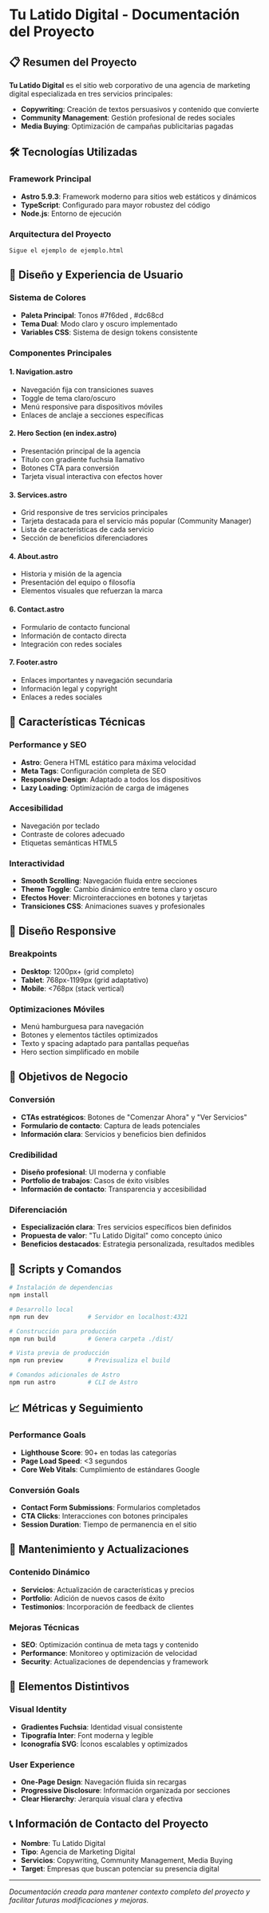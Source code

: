 # Tu Latido Digital - Documentación del Proyecto

## 📋 Resumen del Proyecto

**Tu Latido Digital** es el sitio web corporativo de una agencia de marketing digital especializada en tres servicios principales:
- **Copywriting**: Creación de textos persuasivos y contenido que convierte
- **Community Management**: Gestión profesional de redes sociales
- **Media Buying**: Optimización de campañas publicitarias pagadas

## 🛠 Tecnologías Utilizadas

### Framework Principal
- **Astro 5.9.3**: Framework moderno para sitios web estáticos y dinámicos
- **TypeScript**: Configurado para mayor robustez del código
- **Node.js**: Entorno de ejecución

### Arquitectura del Proyecto
```
Sigue el ejemplo de ejemplo.html
```

## 🎨 Diseño y Experiencia de Usuario

### Sistema de Colores
- **Paleta Principal**: Tonos  #7f6ded , #dc68cd
- **Tema Dual**: Modo claro y oscuro implementado
- **Variables CSS**: Sistema de design tokens consistente

### Componentes Principales

#### 1. **Navigation.astro**
- Navegación fija con transiciones suaves
- Toggle de tema claro/oscuro
- Menú responsive para dispositivos móviles
- Enlaces de anclaje a secciones específicas

#### 2. **Hero Section** (en index.astro)
- Presentación principal de la agencia
- Título con gradiente fuchsia llamativo
- Botones CTA para conversión
- Tarjeta visual interactiva con efectos hover

#### 3. **Services.astro**
- Grid responsive de tres servicios principales
- Tarjeta destacada para el servicio más popular (Community Manager)
- Lista de características de cada servicio
- Sección de beneficios diferenciadores

#### 4. **About.astro**
- Historia y misión de la agencia
- Presentación del equipo o filosofía
- Elementos visuales que refuerzan la marca


#### 6. **Contact.astro**
- Formulario de contacto funcional
- Información de contacto directa
- Integración con redes sociales

#### 7. **Footer.astro**
- Enlaces importantes y navegación secundaria
- Información legal y copyright
- Enlaces a redes sociales

## 🚀 Características Técnicas

### Performance y SEO
- **Astro**: Genera HTML estático para máxima velocidad
- **Meta Tags**: Configuración completa de SEO
- **Responsive Design**: Adaptado a todos los dispositivos
- **Lazy Loading**: Optimización de carga de imágenes

### Accesibilidad
- Navegación por teclado
- Contraste de colores adecuado
- Etiquetas semánticas HTML5

### Interactividad
- **Smooth Scrolling**: Navegación fluida entre secciones
- **Theme Toggle**: Cambio dinámico entre tema claro y oscuro
- **Efectos Hover**: Microinteracciones en botones y tarjetas
- **Transiciones CSS**: Animaciones suaves y profesionales

## 📱 Diseño Responsive

### Breakpoints
- **Desktop**: 1200px+ (grid completo)
- **Tablet**: 768px-1199px (grid adaptativo)  
- **Mobile**: <768px (stack vertical)

### Optimizaciones Móviles
- Menú hamburguesa para navegación
- Botones y elementos táctiles optimizados
- Texto y spacing adaptado para pantallas pequeñas
- Hero section simplificado en mobile

## 🎯 Objetivos de Negocio

### Conversión
- **CTAs estratégicos**: Botones de "Comenzar Ahora" y "Ver Servicios"
- **Formulario de contacto**: Captura de leads potenciales
- **Información clara**: Servicios y beneficios bien definidos

### Credibilidad
- **Diseño profesional**: UI moderna y confiable
- **Portfolio de trabajos**: Casos de éxito visibles
- **Información de contacto**: Transparencia y accesibilidad

### Diferenciación
- **Especialización clara**: Tres servicios específicos bien definidos
- **Propuesta de valor**: "Tu Latido Digital" como concepto único
- **Beneficios destacados**: Estrategia personalizada, resultados medibles

## 🔧 Scripts y Comandos

```bash
# Instalación de dependencias
npm install

# Desarrollo local
npm run dev           # Servidor en localhost:4321

# Construcción para producción
npm run build         # Genera carpeta ./dist/

# Vista previa de producción
npm run preview       # Previsualiza el build

# Comandos adicionales de Astro
npm run astro         # CLI de Astro
```

## 📈 Métricas y Seguimiento

### Performance Goals
- **Lighthouse Score**: 90+ en todas las categorías
- **Page Load Speed**: <3 segundos
- **Core Web Vitals**: Cumplimiento de estándares Google

### Conversión Goals
- **Contact Form Submissions**: Formularios completados
- **CTA Clicks**: Interacciones con botones principales
- **Session Duration**: Tiempo de permanencia en el sitio

## 🔄 Mantenimiento y Actualizaciones

### Contenido Dinámico
- **Servicios**: Actualización de características y precios
- **Portfolio**: Adición de nuevos casos de éxito
- **Testimonios**: Incorporación de feedback de clientes

### Mejoras Técnicas
- **SEO**: Optimización continua de meta tags y contenido
- **Performance**: Monitoreo y optimización de velocidad
- **Security**: Actualizaciones de dependencias y framework

## 🌟 Elementos Distintivos

### Visual Identity
- **Gradientes Fuchsia**: Identidad visual consistente
- **Tipografía Inter**: Font moderna y legible
- **Iconografía SVG**: Íconos escalables y optimizados

### User Experience
- **One-Page Design**: Navegación fluida sin recargas
- **Progressive Disclosure**: Información organizada por secciones
- **Clear Hierarchy**: Jerarquía visual clara y efectiva

## 📞 Información de Contacto del Proyecto

- **Nombre**: Tu Latido Digital
- **Tipo**: Agencia de Marketing Digital
- **Servicios**: Copywriting, Community Management, Media Buying
- **Target**: Empresas que buscan potenciar su presencia digital

---

*Documentación creada para mantener contexto completo del proyecto y facilitar futuras modificaciones y mejoras.* 